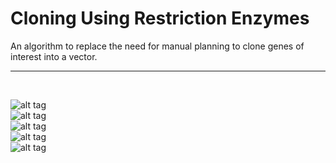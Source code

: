 # Cloning Using Restriction Enzymes

An algorithm to replace the need for manual planning to clone genes of interest into a vector.
<hr>
<br>

![alt tag](https://github.com/jaewany/Cloning/blob/master/pics/4.png)
<br>
![alt tag](https://github.com/jaewany/Cloning/blob/master/pics/5.png)
<br>
![alt tag](https://github.com/jaewany/Cloning/blob/master/pics/6.png)
<br>
![alt tag](https://github.com/jaewany/Cloning/blob/master/pics/7.png)
<br>
![alt tag](https://github.com/jaewany/Cloning/blob/master/pics/8.png)
